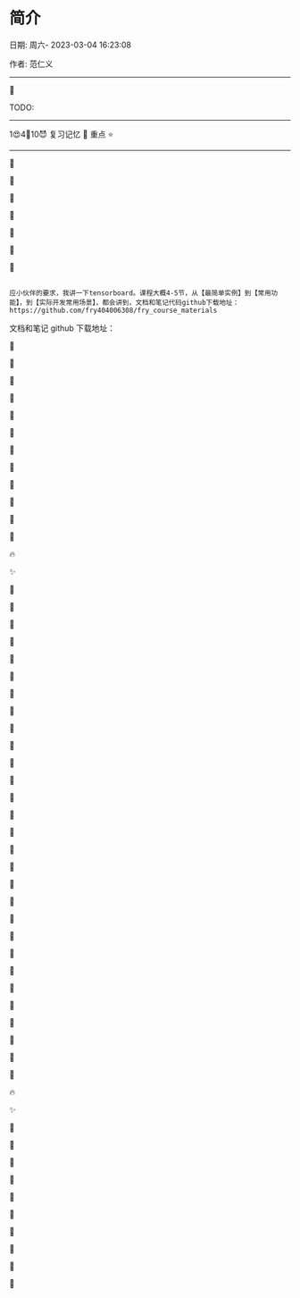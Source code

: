 # 简介

日期: 周六- 2023-03-04 16:23:08

作者: 范仁义

---

🍓

TODO:

---

1😍4💜10😈 复习记忆 🚩 重点 ⭐

---

🍎

🍓

🍊

🍒

🍌

🍑

🍍

```

应小伙伴的要求，我讲一下tensorboard。课程大概4-5节，从【最简单实例】到【常用功能】，到【实际开发常用场景】，都会讲到，文档和笔记代码github下载地址： https://github.com/fry404006308/fry_course_materials

```

文档和笔记 github 下载地址：

🍉

🍇

🍋

🍅

🍐

📖

🍧

🍓

📒

🔧

🌱

🌺

🔥

✨

🍹

🧊

🍄

🌷

💮

🌸

🍁

🌳

🌲

🌴

🍎

🍓

🍊

🍒

🍌

🍑

🍍

🍉

🍇

🍋

🍅

🍐

📖

🍧

🍓

📒

🔧

🌱

🌺

🔥

✨

🍹

🧊

🍄

🌷

💮

🌸

🍁

🌳

🌲

🌴
